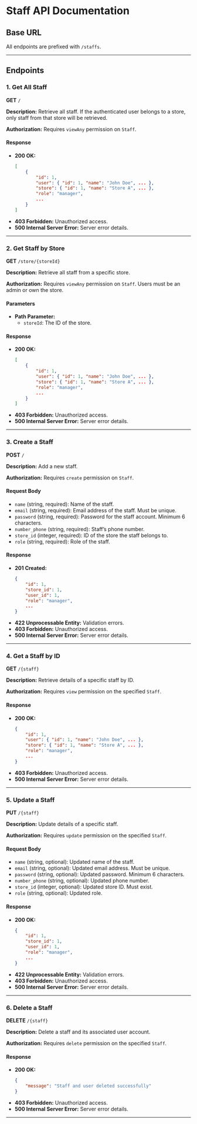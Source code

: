 # Staff API Documentation

## Base URL
All endpoints are prefixed with `/staffs`.

---

## Endpoints

### 1. Get All Staff
**GET** `/`

**Description:** Retrieve all staff. If the authenticated user belongs to a store, only staff from that store will be retrieved.

**Authorization:** Requires `viewAny` permission on `Staff`.

#### Response
- **200 OK:**
  ```json
  [
      {
          "id": 1,
          "user": { "id": 1, "name": "John Doe", ... },
          "store": { "id": 1, "name": "Store A", ... },
          "role": "manager",
          ...
      }
  ]
  ```
- **403 Forbidden:** Unauthorized access.
- **500 Internal Server Error:** Server error details.

---

### 2. Get Staff by Store
**GET** `/store/{storeId}`

**Description:** Retrieve all staff from a specific store.

**Authorization:** Requires `viewAny` permission on `Staff`. Users must be an admin or own the store.

#### Parameters
- **Path Parameter:**
  - `storeId`: The ID of the store.

#### Response
- **200 OK:**
  ```json
  [
      {
          "id": 1,
          "user": { "id": 1, "name": "John Doe", ... },
          "store": { "id": 1, "name": "Store A", ... },
          "role": "manager",
          ...
      }
  ]
  ```
- **403 Forbidden:** Unauthorized access.
- **500 Internal Server Error:** Server error details.

---

### 3. Create a Staff
**POST** `/`

**Description:** Add a new staff.

**Authorization:** Requires `create` permission on `Staff`.

#### Request Body
- `name` (string, required): Name of the staff.
- `email` (string, required): Email address of the staff. Must be unique.
- `password` (string, required): Password for the staff account. Minimum 6 characters.
- `number_phone` (string, required): Staff’s phone number.
- `store_id` (integer, required): ID of the store the staff belongs to.
- `role` (string, required): Role of the staff.

#### Response
- **201 Created:**
  ```json
  {
      "id": 1,
      "store_id": 1,
      "user_id": 1,
      "role": "manager",
      ...
  }
  ```
- **422 Unprocessable Entity:** Validation errors.
- **403 Forbidden:** Unauthorized access.
- **500 Internal Server Error:** Server error details.

---

### 4. Get a Staff by ID
**GET** `/{staff}`

**Description:** Retrieve details of a specific staff by ID.

**Authorization:** Requires `view` permission on the specified `Staff`.

#### Response
- **200 OK:**
  ```json
  {
      "id": 1,
      "user": { "id": 1, "name": "John Doe", ... },
      "store": { "id": 1, "name": "Store A", ... },
      "role": "manager",
      ...
  }
  ```
- **403 Forbidden:** Unauthorized access.
- **500 Internal Server Error:** Server error details.

---

### 5. Update a Staff
**PUT** `/{staff}`

**Description:** Update details of a specific staff.

**Authorization:** Requires `update` permission on the specified `Staff`.

#### Request Body
- `name` (string, optional): Updated name of the staff.
- `email` (string, optional): Updated email address. Must be unique.
- `password` (string, optional): Updated password. Minimum 6 characters.
- `number_phone` (string, optional): Updated phone number.
- `store_id` (integer, optional): Updated store ID. Must exist.
- `role` (string, optional): Updated role.

#### Response
- **200 OK:**
  ```json
  {
      "id": 1,
      "store_id": 1,
      "user_id": 1,
      "role": "manager",
      ...
  }
  ```
- **422 Unprocessable Entity:** Validation errors.
- **403 Forbidden:** Unauthorized access.
- **500 Internal Server Error:** Server error details.

---

### 6. Delete a Staff
**DELETE** `/{staff}`

**Description:** Delete a staff and its associated user account.

**Authorization:** Requires `delete` permission on the specified `Staff`.

#### Response
- **200 OK:**
  ```json
  {
      "message": "Staff and user deleted successfully"
  }
  ```
- **403 Forbidden:** Unauthorized access.
- **500 Internal Server Error:** Server error details.

---
